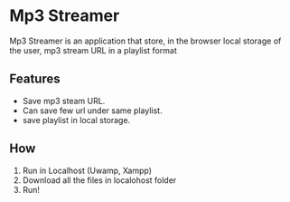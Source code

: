 # Mp3 Streamer

Mp3 Streamer is an application that store, in the browser local storage of the user, mp3 stream URL in a playlist format

## Features

* Save mp3 steam URL.
* Can save few url under same playlist.
* save playlist in local storage.


## How

1. Run in Localhost (Uwamp, Xampp)
2. Download all the files in localohost folder
3. Run!


